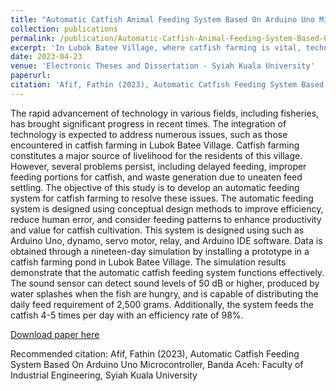 ```yaml
---
title: "Automatic Catfish Animal Feeding System Based On Arduino Uno Microcontroller"
collection: publications
permalink: /publication/Automatic-Catfish-Animal-Feeding-System-Based-On-Arduino-Uno-Microcontroller
excerpt: 'In Lubok Batee Village, where catfish farming is vital, technological integration has addressed challenges like delayed feeding and improper portions. Our study introduces an Arduino Uno-based automatic catfish feeding system. Designed for efficiency and productivity, it uses a sound sensor to detect hunger cues, distributing the daily feed of 2,500 grams with 98% efficiency. This innovative solution aims to enhance catfish cultivation, reduce waste, and improve the livelihoods of the village residents.'
date: 2023-04-23
venue: 'Electronic Theses and Dissertation - Syiah Kuala University'
paperurl: 
citation: 'Afif, Fathin (2023), Automatic Catfish Feeding System Based On Arduino Uno Microcontroller, Banda Aceh: Faculty of Industrial Engineering, Syiah Kuala University'
---
```

The rapid advancement of technology in various fields, including fisheries, has brought significant progress in recent times. The integration of technology is expected to address numerous issues, such as those encountered in catfish farming in Lubok Batee Village. Catfish farming constitutes a major source of livelihood for the residents of this village. However, several problems persist, including delayed feeding, improper feeding portions for catfish, and waste generation due to uneaten feed settling. The objective of this study is to develop an automatic feeding system for catfish farming to resolve these issues. The automatic feeding system is designed using conceptual design methods to improve efficiency, reduce human error, and consider feeding patterns to enhance productivity and value for catfish cultivation. This system is designed using such as Arduino Uno, dynamo, servo motor, relay, and Arduino IDE software. Data is obtained through a nineteen-day simulation by installing a prototype in a catfish farming pond in Lubok Batee Village. The simulation results demonstrate that the automatic catfish feeding system functions effectively. The sound sensor can detect sound levels of 50 dB or higher, produced by water splashes when the fish are hungry, and is capable of distributing the daily feed requirement of 2,500 grams. Additionally, the system feeds the catfish 4-5 times per day with an efficiency rate of 98%.

[Download paper here](https://etd.usk.ac.id/?p=abstract&abstractID=110309)

Recommended citation: Afif, Fathin (2023), Automatic Catfish Feeding System Based On Arduino Uno Microcontroller, Banda Aceh: Faculty of Industrial Engineering, Syiah Kuala University